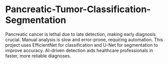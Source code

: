 # Pancreatic-Tumor-Classification-Segmentation
Pancreatic cancer is lethal due to late detection, making early diagnosis crucial. Manual analysis is slow and error-prone, requiring automation. This project uses EfficientNet for classification and U-Net for segmentation to improve accuracy. AI-driven detection aids healthcare professionals in faster, more reliable diagnoses.
